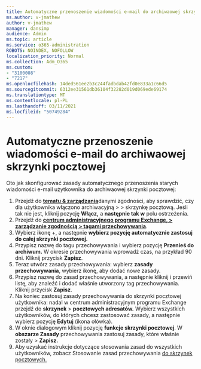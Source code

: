 ```yaml
---
title: Automatyczne przenoszenie wiadomości e-mail do archiwaowej skrzynki pocztowej
ms.author: v-jmathew
author: v-jmathew
manager: dansimp
audience: Admin
ms.topic: article
ms.service: o365-administration
ROBOTS: NOINDEX, NOFOLLOW
localization_priority: Normal
ms.collection: Adm_O365
ms.custom:
- "3100008"
- "7217"
ms.openlocfilehash: 14ded561ee2b3c244fadbdab42fd0e833a1c66d5
ms.sourcegitcommit: 6312ee31561db36104f32282d019d069ede69174
ms.translationtype: MT
ms.contentlocale: pl-PL
ms.lasthandoff: 03/11/2021
ms.locfileid: "50749284"
---
```

# <a name="automatically-move-email-messages-to-the-archive-mailbox"></a>Automatyczne przenoszenie wiadomości e-mail do archiwaowej skrzynki pocztowej

Oto jak skonfigurować zasady automatycznego przenoszenia starych wiadomości e-mail użytkownika do archiwaowej skrzynki pocztowej:

1. Przejdź do [**tematu & zarządzania**](https://go.microsoft.com/fwlink/p/?linkid=2077143)danymi zgodności, aby sprawdzić, czy dla użytkownika włączono archiwacyjną  >    >   skrzynkę pocztową. Jeśli tak nie jest, kliknij pozycję **Włącz,** a **następnie tak w** polu ostrzeżenia.
2. Przejdź do [**centrum administracyjnego programu Exchange, > zarządzanie zgodnością > tagami przechowywania**](https://go.microsoft.com/fwlink/?linkid=2059104).
3. Wybierz ikonę +, a następnie **wybierz pozycję automatycznie zastosuj do całej skrzynki pocztowej.**
4. Przypisz nazwę do tagu przechowywania i wybierz pozycję **Przenieś do archiwum.** W okresie przechowywania wprowadź czas, na przykład 90 dni. Kliknij przycisk **Zapisz**.
5. Teraz utwórz zasady przechowywania: wybierz **zasady przechowywania**, wybierz ikonę, aby dodać nowe zasady.
6. Przypisz nazwę do zasad przechowywania, a następnie kliknij i przewiń listę, aby znaleźć i dodać właśnie utworzony tag przechowywania. Kliknij przycisk **Zapisz**.
7. Na koniec zastosuj zasady przechowywania do skrzynki pocztowej użytkownika: nadal w centrum administracyjnym programu Exchange przejdź do **skrzynek**  >  **pocztowych adresatów.** Wybierz wszystkich użytkowników, do których chcesz zastosować zasady, a następnie wybierz pozycję **Edytuj** (ikona ołówka).
8. W oknie dialogowym kliknij pozycję **funkcje skrzynki pocztowej**. W **obszarze Zasady** przechowywania zastosuj zasady, które właśnie zostały > **Zapisz.**
9. Aby uzyskać instrukcje dotyczące stosowania zasad do wszystkich użytkowników, zobacz Stosowanie zasad przechowywania [do skrzynek pocztowych.](https://docs.microsoft.com/exchange/security-and-compliance/messaging-records-management/apply-retention-policy)
